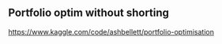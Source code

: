 
## Portfolio optim without shorting

https://www.kaggle.com/code/ashbellett/portfolio-optimisation

